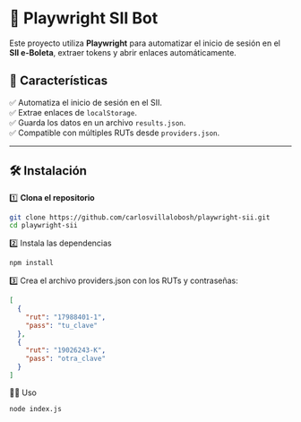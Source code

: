 # 📌 Playwright SII Bot

Este proyecto utiliza **Playwright** para automatizar el inicio de sesión en el **SII e-Boleta**, extraer tokens y abrir enlaces automáticamente.

## 🚀 Características
✅ Automatiza el inicio de sesión en el SII.  
✅ Extrae enlaces de `localStorage`.  
✅ Guarda los datos en un archivo `results.json`.  
✅ Compatible con múltiples RUTs desde `providers.json`.  

---

## 🛠️ Instalación

1️⃣ **Clona el repositorio**
```bash
git clone https://github.com/carlosvillalobosh/playwright-sii.git
cd playwright-sii
```

2️⃣ Instala las dependencias

```bash
npm install
```
3️⃣ Crea el archivo providers.json con los RUTs y contraseñas:

```json
[
  {
    "rut": "17988401-1",
    "pass": "tu_clave"
  },
  {
    "rut": "19026243-K",
    "pass": "otra_clave"
  }
]
```

🏃‍♂️ Uso
```bash
node index.js
```